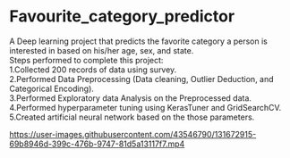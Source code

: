 # Favourite_category_predictor
A Deep learning project that predicts the favorite category a person is interested in based on his/her age, sex, and state.<br>
Steps performed to complete this project:<br>
1.Collected 200 records of data using survey.<br>
2.Performed Data Preprocessing (Data cleaning, Outlier Deduction, and Categorical Encoding).<br>
3.Performed Exploratory data Analysis on the Preprocessed data.<br>
4.Performed hyperparameter tuning using KerasTuner and GridSearchCV.<br>
5.Created artificial neural network based on the those parameters.<br>



https://user-images.githubusercontent.com/43546790/131672915-69b8946d-399c-476b-9747-81d5a13117f7.mp4

